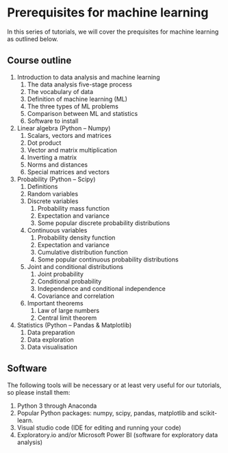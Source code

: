 # Prerequisites for machine learning

In this series of tutorials, we will cover the prequisites for machine learning as outlined below. 

## Course outline

1. Introduction to data analysis and machine learning
   1. The data analysis five-stage process
   2. The vocabulary of data 
   3. Definition of machine learning (ML)
   4. The three types of ML problems 
   5. Comparison between ML and statistics
   6. Software to install
2. Linear algebra (Python – Numpy)
   1. Scalars, vectors and matrices 
   2. Dot product
   3. Vector and matrix multiplication
   4. Inverting a matrix 
   5. Norms and distances
   6. Special matrices and vectors
3. Probability (Python – Scipy)
   1.	Definitions
	2.	Random variables
	3.	Discrete variables
		1. Probability mass function
		2. Expectation and variance
		3. Some popular discrete probability distributions
	4.	Continuous variables
		1.	Probability density function
		2.	Expectation and variance
		3.	Cumulative distribution function
		4.	Some popular continuous probability distributions
	5.	Joint and conditional distributions
		1.	Joint probability
		2.	Conditional probability
		3.	Independence and conditional independence
		4.	Covariance and correlation
	6.	Important theorems 
		1.	Law of large numbers
		2.	Central limit theorem
4. Statistics (Python – Pandas & Matplotlib)
      1. Data preparation
      2. Data exploration
      3. Data visualisation

## Software

The following tools will be necessary or at least very useful for our tutorials, so please install them:

1. Python 3 through Anaconda
2. Popular Python packages: numpy, scipy, pandas, matplotlib and scikit-learn.
3. Visual studio code (IDE for editing and running your code)
4. Exploratory.io and/or Microsoft Power BI (software for exploratory data analysis)


